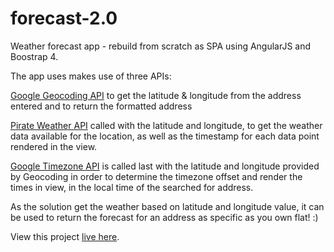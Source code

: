 # forecast-2.0
Weather forecast app - rebuild from scratch as SPA using AngularJS and Boostrap 4.

The app uses makes use of three APIs:

[Google Geocoding API](https://developers.google.com/maps/documentation/geocoding/intro) to get the latitude & longitude from the address entered and to return the formatted address

[Pirate Weather API](http://pirateweather.net/en/latest/) called with the latitude and longitude, to get the weather data available for the location, as well as the timestamp for each data point rendered in the view.

[Google Timezone API](https://developers.google.com/maps/documentation/timezone/intro) is called last with the latitude and longitude provided by Geocoding in order to determine the timezone offset and render the times in view, in the local time of the searched for address.

As the solution get the weather based on latitude and longitude value, it can be used to return the forecast for an address as specific as you own flat! :)

View this project [live here](http://alexandraharet.com/weather-forecast).
